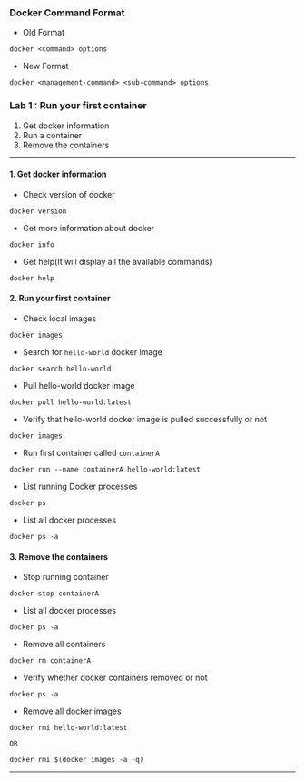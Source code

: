 ### Docker Command Format 

- Old Format 
```
docker <command> options
```

- New Format 
```
docker <management-command> <sub-command> options
```

### Lab 1 : Run your first container

1. Get docker information
2. Run a container
3. Remove the containers

---

#### 1. Get docker information

- Check version of docker
```
docker version
```

- Get more information about docker 
```
docker info
```

- Get help(It will display all the available commands)
```
docker help
```

#### 2. Run your first container

- Check local images
```
docker images
```

- Search for `hello-world` docker image
```
docker search hello-world
```

- Pull hello-world docker image
```
docker pull hello-world:latest
```

- Verify that hello-world docker image is pulled successfully or not
```
docker images
```

- Run first container called `containerA`
```
docker run --name containerA hello-world:latest
```

- List running Docker processes
```
docker ps
```

- List all docker processes
```
docker ps -a
```

#### 3. Remove the containers

- Stop running container
```
docker stop containerA 
``` 

- List all docker processes
```
docker ps -a
```

- Remove all containers
```
docker rm containerA 
```

- Verify whether docker containers removed or not 
```
docker ps -a
```

- Remove all docker images 
```
docker rmi hello-world:latest 

OR 

docker rmi $(docker images -a -q)
```

---